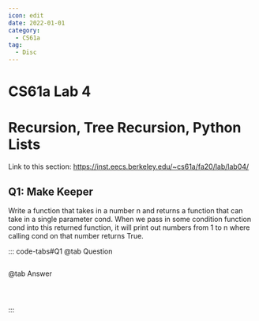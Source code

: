 ```yaml
---
icon: edit
date: 2022-01-01
category:
  - CS61a
tag:
  - Disc
---
```


# CS61a Lab 4
# Recursion, Tree Recursion, Python Lists
Link to this section: <https://inst.eecs.berkeley.edu/~cs61a/fa20/lab/lab04/>
## Q1: Make Keeper
Write a function that takes in a number n and returns a function that can take in a single parameter cond. When we pass in some condition function cond into this returned function, it will print out numbers from 1 to n where calling cond on that number returns True.


::: code-tabs#Q1
@tab Question
```

```

@tab Answer
```



```
:::

